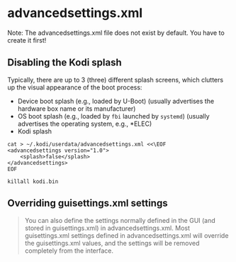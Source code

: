 # advancedsettings.xml

Note: The advancedsettings.xml file does not exist by default. You have to create it first! 

## Disabling the Kodi splash

Typically, there are up to 3 (three) different splash screens, which clutters up the visual appearance of the boot process:

- Device boot splash (e.g., loaded by U-Boot) (usually advertises the hardware box name or its manufacturer)
- OS boot splash (e.g., loaded by `fbi` launched by `systemd`) (usually advertises the operating system, e.g., *ELEC)
- Kodi splash

```
cat > ~/.kodi/userdata/advancedsettings.xml <<\EOF
<advancedsettings version="1.0">
    <splash>false</splash>
</advancedsettings>
EOF

killall kodi.bin
```

## Overriding guisettings.xml settings

> You can also define the settings normally defined in the GUI (and stored in guisettings.xml) in advancedsettings.xml. Most guisettings.xml settings defined in advancedsettings.xml will override the guisettings.xml values, and the settings will be removed completely from the interface. 
